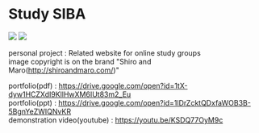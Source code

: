 <html>
<body>

# Study SIBA
  
<img src="https://i.imgur.com/SX7vpVA.png">  
<img src="https://i.imgur.com/D1RUXP9.png" style="max-width:72%;">  
    
personal project : Related website for online study groups  
image copyright is on the brand "Shiro and Maro(http://shiroandmaro.com/)"

portfolio(pdf) : https://drive.google.com/open?id=1tX-dyw1HCZXdI9KllHwXM6IUt83m2_Eu  
portfolio(ppt) : https://drive.google.com/open?id=1lDrZcktQDxfaWOB3B-5BgnYeZWIQNvKR  
demonstration video(youtube) : https://youtu.be/KSDQ77OyM9c  


  
</body>
</html>
